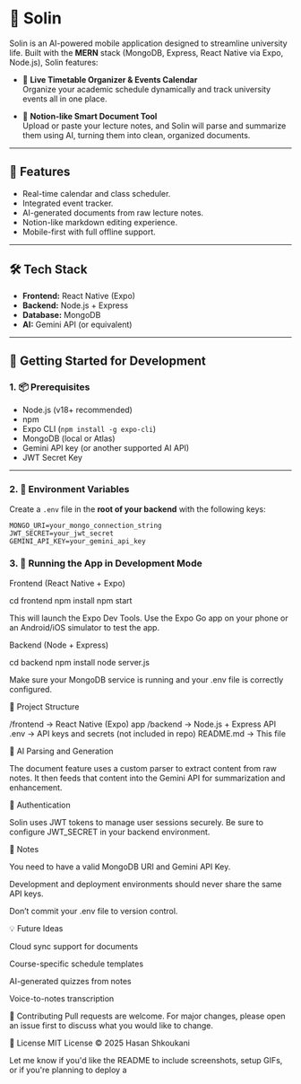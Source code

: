 # 📱 Solin

Solin is an AI-powered mobile application designed to streamline university life. Built with the **MERN** stack (MongoDB, Express, React Native via Expo, Node.js), Solin features:

- 📅 **Live Timetable Organizer & Events Calendar**  
  Organize your academic schedule dynamically and track university events all in one place.

- 🧠 **Notion-like Smart Document Tool**  
  Upload or paste your lecture notes, and Solin will parse and summarize them using AI, turning them into clean, organized documents.

---

## 🚀 Features

- Real-time calendar and class scheduler.
- Integrated event tracker.
- AI-generated documents from raw lecture notes.
- Notion-like markdown editing experience.
- Mobile-first with full offline support.

---

## 🛠 Tech Stack

- **Frontend:** React Native (Expo)
- **Backend:** Node.js + Express
- **Database:** MongoDB
- **AI:** Gemini API (or equivalent)

---

## 🧪 Getting Started for Development

### 1. 📦 Prerequisites

- Node.js (v18+ recommended)
- npm
- Expo CLI (`npm install -g expo-cli`)
- MongoDB (local or Atlas)
- Gemini API key (or another supported AI API)
- JWT Secret Key

---

### 2. 🔑 Environment Variables

Create a `.env` file in the **root of your backend** with the following keys:

```env
MONGO_URI=your_mongo_connection_string
JWT_SECRET=your_jwt_secret
GEMINI_API_KEY=your_gemini_api_key
```

### 3. 📱 Running the App in Development Mode

Frontend (React Native + Expo)


cd frontend
npm install
npm start

This will launch the Expo Dev Tools. Use the Expo Go app on your phone or an Android/iOS simulator to test the app.

Backend (Node + Express)

cd backend
npm install
node server.js

Make sure your MongoDB service is running and your .env file is correctly configured.

📁 Project Structure


/frontend        → React Native (Expo) app
/backend         → Node.js + Express API
.env             → API keys and secrets (not included in repo)
README.md        → This file

🧠 AI Parsing and Generation

The document feature uses a custom parser to extract content from raw notes. It then feeds that content into the Gemini API for summarization and enhancement.

🔐 Authentication

Solin uses JWT tokens to manage user sessions securely. Be sure to configure JWT_SECRET in your backend environment.

📌 Notes

You need to have a valid MongoDB URI and Gemini API Key.

Development and deployment environments should never share the same API keys.

Don’t commit your .env file to version control.

💡 Future Ideas

Cloud sync support for documents

Course-specific schedule templates

AI-generated quizzes from notes

Voice-to-notes transcription



🤝 Contributing
Pull requests are welcome. For major changes, please open an issue first to discuss what you would like to change.

📜 License
MIT License © 2025 Hasan Shkoukani

Let me know if you'd like the README to include screenshots, setup GIFs, or if you're planning to deploy a
